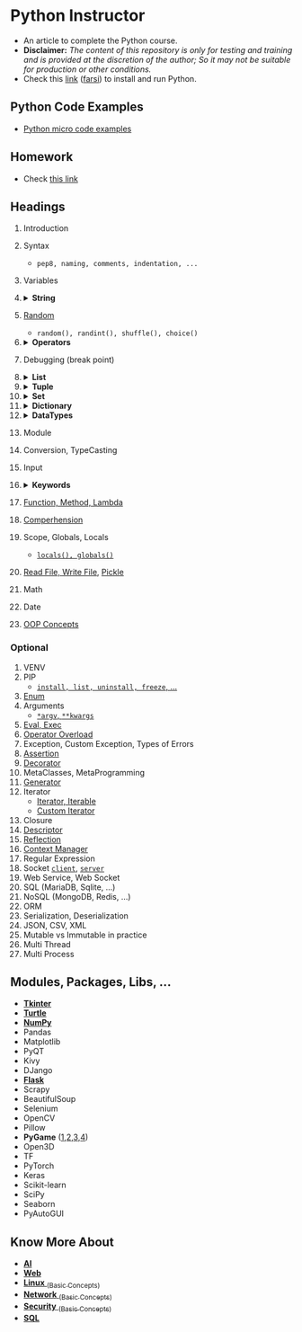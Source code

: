 # Python Instructor

- An article to complete the Python course.
- **Disclaimer:** _The content of this repository is only for testing and training and is provided at the discretion of the author; So it may not be suitable for production or other conditions._
- Check this [link](/lessons/python/installation/README.md) ([farsi](/lessons/python/installation/README-FARSI.md)) to install and run Python.

## Python Code Examples
- [Python micro code examples](/lessons/python/examples/README.md)

## Homework

- Check [this link](/README-PYTHON-HOMEWORKS.md)

## Headings
1. Introduction
1. Syntax
   - `pep8, naming, comments, indentation, ...`
1. Variables
1. <details>
   <summary><strong>String</strong></summary>

   - [Strings](/lessons/python/concepts/string)
   - [`encode, decode`](/lessons/python/concepts/string/encode-string.py)
   - [`strip, lstrip, rstrip`](/lessons/python/concepts/string/trim-string.py)
   - [`join, concatenation`](/lessons/python/concepts/string/concat-string.py)
   - [`endswith, startswith, find, rfind, index, rindex`](/lessons/python/concepts/string/search-string.py)
   - [`translate, maketrans, format, format_map`](/lessons/python/concepts/string/format-string.py)
   - [`partition, rpartition, splitlines, split, slice`](/lessons/python/concepts/string/split-string.py)
   - [`(title, capitalize), (lower, upper, swapcase, casefold), (center, ljust, rjust)`](/lessons/python/concepts/string/audit-string.py)
   - [`in, (istitle, islower, isupper), isspace, isprintable, isidentifier, (isascii, isalpha), (isalnum, isnumeric, isdecimal, isdigit)`](/lessons/python/concepts/string/check-string.py)
   - [`zfill, count, replace, len, expandtabs, multi-line, loop-over-characters, reverse`](/lessons/python/concepts/string/other-string-functions.py)
   - [Scape Chars `\t \f \" \n \r \b \oct \hex`](/lessons/python/concepts/string/scape-chars.py)
   </details>
2. [Random](/lessons/python/concepts/random/general-random-functions.py)
   - `random(), randint(), shuffle(), choice()`
3. <details>
      <summary><strong>Operators</strong></summary>

      - [Operators](/lessons/python/concepts/operators)
      1. [Arithmetic](/lessons/python/concepts/operators/arithmetic-operators.py) `+ -` ,...
      2. [Assignment](/lessons/python/concepts/operators/assignment-operators.py) `= += -=` ,...
      3. [Comparison](/lessons/python/concepts/operators/comparison-operators.py) `== != >=` ,...
      4. [Logical](/lessons/python/concepts/operators/logical-operators.py) `and, or, not`
      5. [Identity](/lessons/python/concepts/operators/identity-operators.py) `is, is not`
      6. [Membership](/lessons/python/concepts/operators/membership-operators.py) `in, not in`
      7. [Bitwise](/lessons/python/concepts/operators/bitwise-operators.py) `& | ^ ~ << >>`
      </details>
4. Debugging (break point)
5. <details>
      <summary><strong>List</strong></summary>
      
      - Ordered, Changeable, Indexed, Allow Duplicate
      - [`access, assign, iterate, list(), .append(), .insert(), .remove(), del, .pop(), .copy(), .extend(), .clear(), len(), .count(), slice, join, unpack, in, .index(), .reverse(), .sort()`](/lessons/python/concepts/collections/list-access.py)
      </details>
6. <details>
      <summary><strong>Tuple</strong></summary>
      
      - Ordered, Unchangeable, Indexed, Allow Duplicate
      - Tuples are **unchangeable**, or **immutable** so you cannot add or remove items from it
      - [`access, tuple with one item, tuple(), iterate, del completely, len(), .count(), slice, join, unpack, in, .index()`](/lessons/python/concepts/collections/tuple-access.py)
      </details>
7. <details>
      <summary><strong>Set</strong></summary>
      
      - Unordered, Unchangeable (By index, But you can add/remove), Unindexed, No Duplicate
      - [`access, len(), set(), in, .add(), .update(), (.remove(), .discard(), .pop(), del), .copy(), .clear(), (.union(), intersection, difference, symmetric_difference), (disjoint, subset, superset)`](/lessons/python/concepts/collections/set-access.py)
      - [`frozenset()`](/lessons/python/concepts/collections/set-frozen.py)
      </details>
8. <details>
      <summary><strong>Dictionary</strong></summary>
      
      - Ordered, Changeable, Key Value, No Duplicate
      - [`access, assign, .update(), dict(), .keys(), .values(), .items(), zip(), len(), .pop(), .popitem(), del, .clear(), .copy(), .fromkeys(), .setdefault())`](/lessons/python/concepts/collections/dict-access.py)
      </details>
9.  <details>
      <summary><strong>DataTypes</strong></summary>
      
      - Numbers: [`Integer, Float, Complex`](/lessons/python/concepts/data-types/data-type-number.py)
      - Sequence: [`String`](/lessons/python/concepts/data-types/data-type-string.py), [`Range`](/lessons/python/concepts/data-types/data-type-range.py), [`List`](/lessons/python/concepts/collections/list-access.py), [`Tuple`](/lessons/python/concepts/collections/tuple-access.py), `Bytes`, `ByteArray`
      - Set: [`Set`](/lessons/python/concepts/collections/set-access.py), [`FrozenSet`](/lessons/python/concepts/collections/set-frozen.py)
      - Map: [`Dictionary`](/lessons/python/concepts/collections/dict-access.py)
      - Nothing: `None`
      - Boolean: [`Boolean`](/lessons/python/concepts/boolean/boolean-concept.py)
      - Binary: [`Bytes, ByteArray, MemoryView`](/lessons/python/concepts/data-types/data-type-bytes.py)
      - `bytes` is immutable; however `bytearray` is mutable
      </details>
10. Module
11. Conversion, TypeCasting
12. Input
13. <details>
      <summary><strong>Keywords</strong></summary>

      - [if, elif, else](/lessons/python/concepts/keywords/keywords-if-elif.py)
      - [for](/lessons/python/concepts/keywords/keywords-for.py)
      - [while, continue, break](/lessons/python/concepts/keywords/keywords-while.py)
      - [try, except, finally](/lessons/python/concepts/keywords/keywords-try-except.py)
      - [and, or, not, in, is](/lessons/python/concepts/keywords/keywords-and-or-not-in-is.py)
      - [import, from, as](/lessons/python/concepts/keywords/keywords-import.py)
      - [class, def, lambda, pass, return, del](/lessons/python/concepts/keywords/keywords-class-def-lambda-pass-ret-del.py)
      - [global, nonlocal](/lessons/python/concepts/keywords/keywords-scope.py)
      - [assert](/lessons/python/concepts/keywords/keywords-assert.py) <sub>[Optonal]</sub>, [raise](/lessons/python/concepts/keywords/keywords-raise.py) <sub>[Optonal]</sub>
      - [with](/lessons/python/concepts/keywords/keywords-with.py) <sub>[Optonal]</sub>
      - [yield](/lessons/python/concepts/keywords/keywords-yield.py) <sub>[Optonal]</sub>
      </details>
14. [Function, Method, Lambda](/lessons/python/concepts/object-oriented/types-of-methods.py)
15. [Comperhension](/lessons/python/concepts/collections/comperhension.py)
16. Scope, Globals, Locals
       - [`locals(), globals()`](/lessons/python/concepts/variables/scope.py)
17. [Read File, Write File](/lessons/python/examples/sample/file/read-write-file.py), [Pickle](/lessons/python/examples/sample/file/read-write-pickle.py)
18. Math
19. Date
20. [OOP Concepts](/lessons/python/concepts/object-oriented/object-oriented.py)

### Optional
1. VENV
2. PIP
    - [`install, list, uninstall, freeze`, ...](/lessons/python/installation/README-PIP.md)
3. [Enum](/lessons/python/concepts/enum/color-enum.py)
4. Arguments
    - [`*argv`, `**kwargs`](/lessons/python/concepts/advanced/argv-kwargs.py)
5. [Eval, Exec](/lessons/python/concepts/advanced/eval-exec.py)
6. [Operator Overload](/lessons/python/concepts/operators/operator-overload.py)
7. Exception, Custom Exception, Types of Errors
8. [Assertion](/lessons/python/concepts/advanced/simple-assertion.py)
9. [Decorator](/lessons/python/concepts/advanced/simple-decorator.py)
10. MetaClasses, MetaProgramming
11. [Generator](/lessons/python/concepts/advanced/simple-generator.py)
12. Iterator
    - [Iterator, Iterable](/lessons/python/concepts/advanced/simple-iterator.py)
    - [Custom Iterator](/lessons/python/concepts/advanced/custom-iterator.py)
13. Closure
14. [Descriptor](/lessons/python/concepts/advanced/simple-descriptor.py)
15. [Reflection](/lessons/python/concepts/advanced/simple-reflection.py)
16. [Context Manager](/lessons/python/concepts/keywords/keywords-with.py)
17. Regular Expression
18. Socket [`client`](/lessons/python/examples/sample/socket/simple-socket-client.py), [`server`](/lessons/python/examples/sample/socket/simple-socket-server.py)
19. Web Service, Web Socket
20. SQL (MariaDB, Sqlite, ...)
21. NoSQL (MongoDB, Redis, ...)
22. ORM
23. Serialization, Deserialization
24. JSON, CSV, XML
25. Mutable vs Immutable in practice
26. Multi Thread
27. Multi Process


## Modules, Packages, Libs, ...
- [**Tkinter**](/lessons/python/modules/tkinter/README.md)
- [**Turtle**](/lessons/python/modules/turtle/README.md)
- [**NumPy**](/lessons/python/modules/numpy/README.md)
- Pandas
- Matplotlib
- PyQT
- Kivy
- DJango
- [**Flask**](/exercises/02/web/)
- Scrapy
- BeautifulSoup
- Selenium
- OpenCV
- Pillow
- **PyGame** ([1](/lessons/python/examples/simple-2d-game-part1.py),[2](/lessons/python/examples/simple-2d-game-part2.py),[3](/lessons/python/examples/simple-2d-game-part3.py),[4](/lessons/python/examples/simple-2d-game-part4.py))
- Open3D
- TF
- PyTorch
- Keras
- Scikit-learn
- SciPy
- Seaborn
- PyAutoGUI

## Know More About
- [**AI**](/README-AI.md)
- [**Web**](/README-WEB.md)
- [**Linux** <sub>(Basic Concepts)</sub>](/README-LINUX.md)
- [**Network** <sub>(Basic Concepts)</sub>](/README-NETWORK.md)
- [**Security** <sub>(Basic Concepts)</sub>](/README-SECURITY.md)
- [**SQL**](/README-SQL.md)
